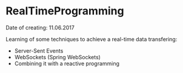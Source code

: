 # RealTimeProgramming

Date of creating: 11.06.2017

Learning of some techniques to achieve a real-time data transfering:
  - Server-Sent Events
  - WebSockets (Spring WebSockets)
  - Combining it with a reactive programming
